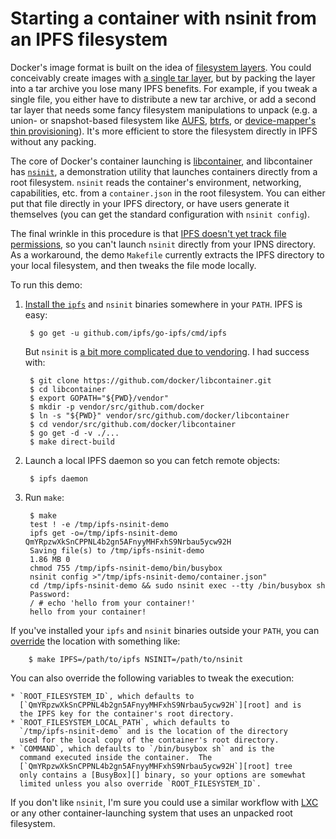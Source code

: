 # Starting a container with nsinit from an IPFS filesystem

Docker's image format is built on the idea of [filesystem
layers][layers].  You could conceivably create images with [a single
tar layer][layer-changeset], but by packing the layer into a tar
archive you lose many IPFS benefits.  For example, if you tweak a
single file, you either have to distribute a new tar archive, or add a
second tar layer that needs some fancy filesystem manipulations to
unpack (e.g. a union- or snapshot-based filesystem like [AUFS][],
[btrfs][], or [device-mapper's thin provisioning][thin-provisioning]).
It's more efficient to store the filesystem directly in IPFS without
any packing.

The core of Docker's container launching is [libcontainer][], and
libcontainer has [`nsinit`][nsinit], a demonstration utility that
launches containers directly from a root filesystem.  `nsinit` reads
the container's environment, networking, capabilities, etc. from a
`container.json` in the root filesystem.  You can either put that file
directly in your IPFS directory, or have users generate it themselves
(you can get the standard configuration with `nsinit config`).

The final wrinkle in this procedure is that [IPFS doesn't yet track
file permissions][no-exec], so you can't launch `nsinit` directly from
your IPNS directory.  As a workaround, the demo `Makefile` currently
extracts the IPFS directory to your local filesystem, and then tweaks
the file mode locally.

To run this demo:

1. [Install the `ipfs`][install-ipfs] and `nsinit` binaries somewhere
   in your `PATH`.  IPFS is easy:

        $ go get -u github.com/ipfs/go-ipfs/cmd/ipfs

   But `nsinit` is [a bit more complicated due to
   vendoring][libcontainer-vendoring].  I had success with:

        $ git clone https://github.com/docker/libcontainer.git
        $ cd libcontainer
        $ export GOPATH="${PWD}/vendor"
        $ mkdir -p vendor/src/github.com/docker
        $ ln -s "${PWD}" vendor/src/github.com/docker/libcontainer
        $ cd vendor/src/github.com/docker/libcontainer
        $ go get -d -v ./...
        $ make direct-build

2. Launch a local IPFS daemon so you can fetch remote objects:

        $ ipfs daemon

3. Run `make`:

        $ make
        test ! -e /tmp/ipfs-nsinit-demo
        ipfs get -o=/tmp/ipfs-nsinit-demo QmYRpzwXkSnCPPNL4b2gn5AFnyyMHFxhS9Nrbau5ycw92H
        Saving file(s) to /tmp/ipfs-nsinit-demo
        1.86 MB 0
        chmod 755 /tmp/ipfs-nsinit-demo/bin/busybox
        nsinit config >"/tmp/ipfs-nsinit-demo/container.json"
        cd /tmp/ipfs-nsinit-demo && sudo nsinit exec --tty /bin/busybox sh
        Password: 
        / # echo 'hello from your container!'
        hello from your container!

  If you've installed your `ipfs` and `nsinit` binaries outside your
  `PATH`, you can [override][] the location with something like:

        $ make IPFS=/path/to/ipfs NSINIT=/path/to/nsinit

  You can also override the following variables to tweak the
  execution:

    * `ROOT_FILESYSTEM_ID`, which defaults to
      [`QmYRpzwXkSnCPPNL4b2gn5AFnyyMHFxhS9Nrbau5ycw92H`][root] and is
      the IPFS key for the container's root directory.
    * `ROOT_FILESYSTEM_LOCAL_PATH`, which defaults to
      `/tmp/ipfs-nsinit-demo` and is the location of the directory
      used for the local copy of the container's root directory.
    * `COMMAND`, which defaults to `/bin/busybox sh` and is the
      command executed inside the container.  The
      [`QmYRpzwXkSnCPPNL4b2gn5AFnyyMHFxhS9Nrbau5ycw92H`][root] tree
      only contains a [BusyBox][] binary, so your options are somewhat
      limited unless you also override `ROOT_FILESYSTEM_ID`.

If you don't like `nsinit`, I'm sure you could use a similar workflow
with [LXC][] or any other container-launching system that uses an
unpacked root filesystem.

[layers]: https://github.com/docker/docker/blob/master/image/spec/v1.md#terminology
[layer-changeset]: https://github.com/docker/docker/blob/master/image/spec/v1.md#creating-an-image-filesystem-changeset
[AUFS]: http://aufs.sourceforge.net/
[btrfs]: https://btrfs.wiki.kernel.org/index.php/Main_Page
[thin-provisioning]: https://www.kernel.org/doc/Documentation/device-mapper/thin-provisioning.txt
[libcontainer]: https://github.com/docker/libcontainer
[nsinit]: https://github.com/docker/libcontainer#nsinit
[no-exec]: https://github.com/ipfs/go-ipfs/issues/846
[install-ipfs]: https://github.com/ipfs/go-ipfs#install
[libcontainer-vendoring]: https://github.com/docker/libcontainer/issues/210
[override]: https://www.gnu.org/software/make/manual/html_node/Overriding.html
[root]: http://gateway.ipfs.io/ipfs/QmYRpzwXkSnCPPNL4b2gn5AFnyyMHFxhS9Nrbau5ycw92H
[BusyBox]: http://www.busybox.net/
[LXC]: https://linuxcontainers.org/
